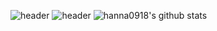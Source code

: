![header](https://capsule-render.vercel.app/api?type=waving&color=8977AD&section=header&text=hanna's%20github&fontColor=ffffff)
![header](https://capsule-render.vercel.app/api?height=400)
![hanna0918's github stats](https://github-readme-stats.vercel.app/api?username=hanna0918&show_icons=true)

<!--
**hanna0918/hanna0918** is a ✨ _special_ ✨ repository because its `README.md` (this file) appears on your GitHub profile.

Here are some ideas to get you started:

- 🔭 I’m currently working on ...
- 🌱 I’m currently learning ...
- 👯 I’m looking to collaborate on ...
- 🤔 I’m looking for help with ...
- 💬 Ask me about ...
- 📫 How to reach me: ...
- 😄 Pronouns: ...
- ⚡ Fun fact: ...
-->
